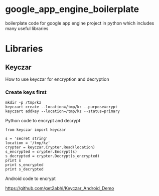 # google_app_engine_boilerplate
boilerplate code for google app engine project in python which includes many useful libraries 

# Libraries

## Keyczar

How to use keyczar for encryption and decryption

### Create keys first


```
mkdir -p /tmp/kz 
keyczart create --location=/tmp/kz --purpose=crypt 
keyczart addkey --location=/tmp/kz --status=primary 
```


Python code to encrypt and decrypt


```
from keyczar import keyczar

s = 'secret string'
location = '/tmp/kz'
crypter = keyczar.Crypter.Read(location)
s_encrypted = crypter.Encrypt(s)
s_decrypted = crypter.Decrypt(s_encrypted)
print s
print s_encrypted
print s_decrypted
```

Android code to encrypt

https://github.com/get2abhi/Keyczar_Android_Demo
